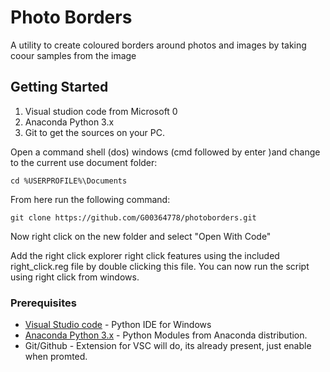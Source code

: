 # Photo Borders

A utility to create coloured borders around photos and images by taking coour samples from the image

## Getting Started

1. Visual studion code from Microsoft 0
2. Anaconda Python 3.x
3. Git to get the sources on your PC. 

Open a command shell (dos) windows (cmd followed by enter )and change to the current use document folder:

``` 
cd %USERPROFILE%\Documents
```

From here run the following command: 

```
git clone https://github.com/G00364778/photoborders.git
```

Now right click on the new folder and select "Open With Code"

Add the right click explorer right click features using the included right_click.reg file by double clicking this file. You can now run the script using right click from windows.

### Prerequisites

* [Visual Studio code](https://code.visualstudio.com/download) - Python IDE for Windows
* [Anaconda Python 3.x](https://www.anaconda.com/download/) - Python Modules from Anaconda distribution. 
* Git/Github - Extension for VSC will do, its already present, just enable when promted.

<!--

```
Give examples
```

### Installing

A step by step series of examples that tell you have to get a development env running

Say what the step will be

```
Give the example
```

And repeat

```
until finished
```

End with an example of getting some data out of the system or using it for a little demo

## Running the tests

Explain how to run the automated tests for this system

### Break down into end to end tests

Explain what these tests test and why

```
Give an example
```

### And coding style tests

Explain what these tests test and why

```
Give an example
```

## Deployment

Add additional notes about how to deploy this on a live system

## Built With

* [Dropwizard](http://www.dropwizard.io/1.0.2/docs/) - The web framework used
* [Maven](https://maven.apache.org/) - Dependency Management
* [ROME](https://rometools.github.io/rome/) - Used to generate RSS Feeds

## Contributing

Please read [CONTRIBUTING.md](https://gist.github.com/PurpleBooth/b24679402957c63ec426) for details on our code of conduct, and the process for submitting pull requests to us.

## Versioning

We use [SemVer](http://semver.org/) for versioning. For the versions available, see the [tags on this repository](https://github.com/your/project/tags). 

## Authors

* **Billie Thompson** - *Initial work* - [PurpleBooth](https://github.com/PurpleBooth)

See also the list of [contributors](https://github.com/your/project/contributors) who participated in this project.

## License

This project is licensed under the MIT License - see the [LICENSE.md](LICENSE.md) file for details

## Acknowledgments

* Hat tip to anyone who's code was used
* Inspiration
* etc
-->